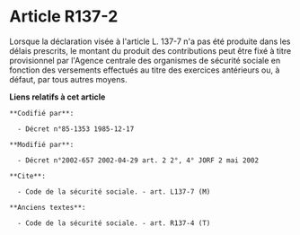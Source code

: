 # Article R137-2

Lorsque la déclaration visée à l'article L. 137-7 n'a pas été produite dans les délais prescrits, le montant du produit des
contributions peut être fixé à titre provisionnel par l'Agence centrale des organismes de sécurité sociale en fonction des
versements effectués au titre des exercices antérieurs ou, à défaut, par tous autres moyens.

**Liens relatifs à cet article**

	**Codifié par**:

	  - Décret n°85-1353 1985-12-17

	**Modifié par**:

	  - Décret n°2002-657 2002-04-29 art. 2 2°, 4° JORF 2 mai 2002

	**Cite**:

	  - Code de la sécurité sociale. - art. L137-7 (M)

	**Anciens textes**:

	  - Code de la sécurité sociale. - art. R137-4 (T)
